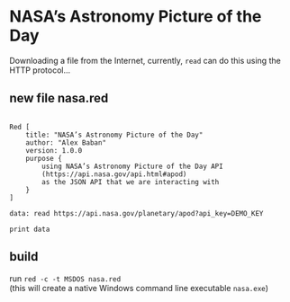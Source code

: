 # NASA’s Astronomy Picture of the Day

Downloading a file from the Internet, currently, `read` can do this using the HTTP protocol...

## new file nasa.red

``` red 

Red [
    title: "NASA’s Astronomy Picture of the Day"
    author: "Alex Baban"
    version: 1.0.0
    purpose {
        using NASA’s Astronomy Picture of the Day API 
        (https://api.nasa.gov/api.html#apod) 
        as the JSON API that we are interacting with
    }
]

data: read https://api.nasa.gov/planetary/apod?api_key=DEMO_KEY

print data 

```

## build
run `red -c -t MSDOS nasa.red`  
(this will create a native Windows command line executable `nasa.exe`)
